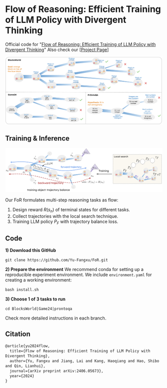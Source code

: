 # Flow of Reasoning: Efficient Training of LLM Policy with Divergent Thinking

Official code for "[Flow of Reasoning: Efficient Training of LLM Policy with Divergent Thinking](https://arxiv.org/abs/2406.05673)" Also check our [[Project Page](https://yu-fangxu.github.io/FoR.github.io/)]

![plot](./images/task.png)

## Training & Inference

![plot](./images/main_arch.png)

Our FoR formulates multi-step reasoning tasks as flow:
1. Design reward $R(s_n)$ of terminal states for different tasks.
2. Collect trajectories with the local search technique.
3. Training LLM policy $P_{F}$ with trajectory balance loss.

## Code
**1) Download this GitHub**
```
git clone https://github.com/Yu-Fangxu/FoR.git
```

**2) Prepare the environment**
We recommend conda for setting up a reproducible experiment environment. We include `environment.yaml` for creating a working environment:

```
bash install.sh
```

**3) Choose 1 of 3 tasks to run**
```
cd BlocksWorld|Game24|prontoqa
```

Check more detailed instructions in each branch.

## Citation
```
@article{yu2024flow,
  title={Flow of Reasoning: Efficient Training of LLM Policy with Divergent Thinking},
  author={Yu, Fangxu and Jiang, Lai and Kang, Haoqiang and Hao, Shibo and Qin, Lianhui},
  journal={arXiv preprint arXiv:2406.05673},
  year={2024}
}
```
